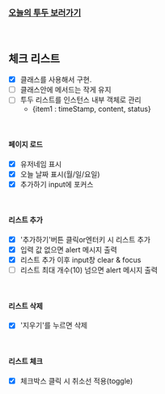 ### [**오늘의 투두 보러가기**](https://mansaout.github.io/codesquard-cocoa-js/mission/mission_06/todo_list/)

<br>

## 체크 리스트

- [x] 클래스를 사용해서 구현.
- [ ] 클래스안에 메서드는 작게 유지
- [ ] 투두 리스트를 인스턴스 내부 객체로 관리
  - {item1 : timeStamp, content, status}

<br>

#### 페이지 로드

- [x] 유저네임 표시
- [x] 오늘 날짜 표시(월/일/요일)
- [x] 추가하기 input에 포커스

<br>

#### 리스트 추가

- [x] '추가하기'버튼 클릭or엔터키 시 리스트 추가
- [x] 입력 값 없으면 alert 메시지 출력
- [x] 리스트 추가 이후 input창 clear & focus
- [ ] 리스트 최대 개수(10) 넘으면 alert 메시지 출력

<br>

#### 리스트 삭제

- [x] '지우기'를 누르면 삭제

<br>

#### 리스트 체크

- [x] 체크박스 클릭 시 취소선 적용(toggle)

